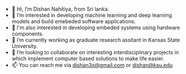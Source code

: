 - 👋 Hi, I’m Dishan Nahitiya, from Sri lanka.
- 👀 I’m interested in developing machine learning and deep learning models and build emebeded software applications.
- 👀 I'm also interested in developing embeded systems using hardware components.
- 🌱 I’m currently  working as graduate research assitant in Kansas State University. 
- 💞️ I’m looking to collaborate on interesting interdisciplinary projects in which implement computer based solutions to make life easier. 
- 📫 You can reach me via dishan3x@gmail.com or dishan@ksu.edu

<!---
dishan3x/dishan3x is a ✨ special ✨ repository because its `README.md` (this file) appears on your GitHub profile.
You can click the Preview link to take a look at your changes.
--->
